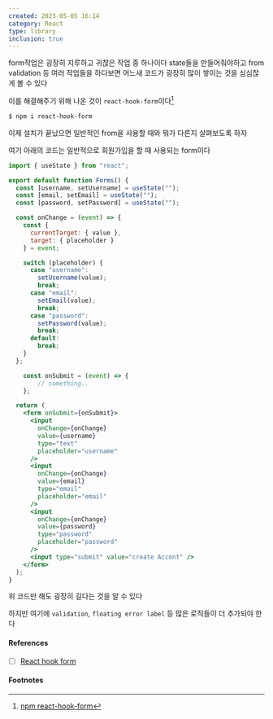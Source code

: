 ```yaml
---
created: 2023-05-05 16:14
category: React
type: library
inclusion: true
---
```


form작업은 굉장히 지루하고 귀찮은 작업 중 하나이다
state들을 만들어줘야하고 from validation 등 여러 작업들을 하다보면 어느새 코드가 굉장히 많이 쌓이는 것을 심심찮게 볼 수 있다

이를 해결해주기 위해 나온 것이 `react-hook-form`이다[^1]

```bash
$ npm i react-hook-form
```

이제 설치가 끝났으면 일반적인 from을 사용할 때와 뭐가 다른지 살펴보도록 하자

여기 아래의 코드는 일반적으로 회원가입을 할 때 사용되는 form이다

```jsx
import { useState } from "react";

export default function Forms() {
  const [username, setUsername] = useState("");
  const [email, setEmail] = useState("");
  const [password, setPassword] = useState("");

  const onChange = (event) => {
    const {
      currentTarget: { value },
      target: { placeholder }
    } = event;

    switch (placeholder) {
      case "username":
        setUsername(value);
        break;
      case "email":
        setEmail(value);
        break;
      case "password":
        setPassword(value);
        break;
      default:
        break;
    }
  };

	const onSubmit = (event) => {
		// something..
	};

  return (
    <form onSubmit={onSubmit}>
      <input
        onChange={onChange}
        value={username}
        type="text"
        placeholder="username"
      />
      <input
        onChange={onChange}
        value={email}
        type="email"
        placeholder="email"
      />
      <input
        onChange={onChange}
        value={password}
        type="password"
        placeholder="password"
      />
      <input type="submit" value="create Accont" />
    </form>
  );
}
```

위 코드만 해도 굉장히 길다는 것을 알 수 있다

하지만 여기에 `validation`, `floating error label` 등 많은 로직들이 더 추가되야 한다









#### References
- [ ] [React hook form](https://react-hook-form.com/)

#### Footnotes

[^1]: [npm react-hook-form](https://www.npmjs.com/package/react-hook-form)